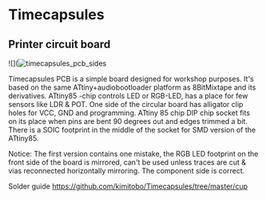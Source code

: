 # Timecapsules
## Printer circuit board

![](![timecapsules_pcb_sides](https://user-images.githubusercontent.com/3200190/47142096-bd06e900-d2f4-11e8-9445-59c0442cb25f.png)

Timecapsules PCB is a simple board designed for workshop purposes. It's based on the same ATtiny+audiobootloader platform as 8BitMixtape and its derivatives. ATtiny85 -chip controls LED or RGB-LED, has a place for few sensors like LDR & POT. One side of the circular board has alligator clip holes for VCC, GND and programming. ATtiny 85 chip DIP chip socket fits on its place when pins are bent 90 degrees out and edges trimmed a bit. There is a SOIC footprint in the middle of the socket for SMD version of the ATtiny85.

Notice: The first version contains one mistake, the RGB LED footprint on the front side of the board is mirrored, can't be used unless traces are cut & vias reconnected horizontally mirroring. The component side is correct.

Solder guide
https://github.com/kimitobo/Timecapsules/tree/master/cup


